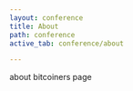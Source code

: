 ```yaml
---
layout: conference
title: About
path: conference
active_tab: conference/about

---
```


about bitcoiners page
